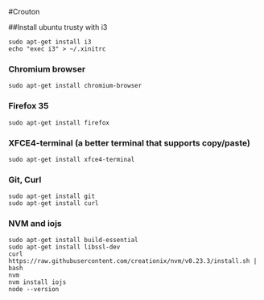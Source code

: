 #Crouton

##Install ubuntu trusty with i3

    sudo apt-get install i3
    echo "exec i3" > ~/.xinitrc

### Chromium browser

    sudo apt-get install chromium-browser

### Firefox 35

    sudo apt-get install firefox

### XFCE4-terminal (a better terminal that supports copy/paste)

    sudo apt-get install xfce4-terminal

### Git, Curl

    sudo apt-get install git
    sudo apt-get install curl


### NVM and iojs

    sudo apt-get install build-essential
    sudo apt-get install libssl-dev
    curl https://raw.githubusercontent.com/creationix/nvm/v0.23.3/install.sh | bash
    nvm
    nvm install iojs
    node --version

